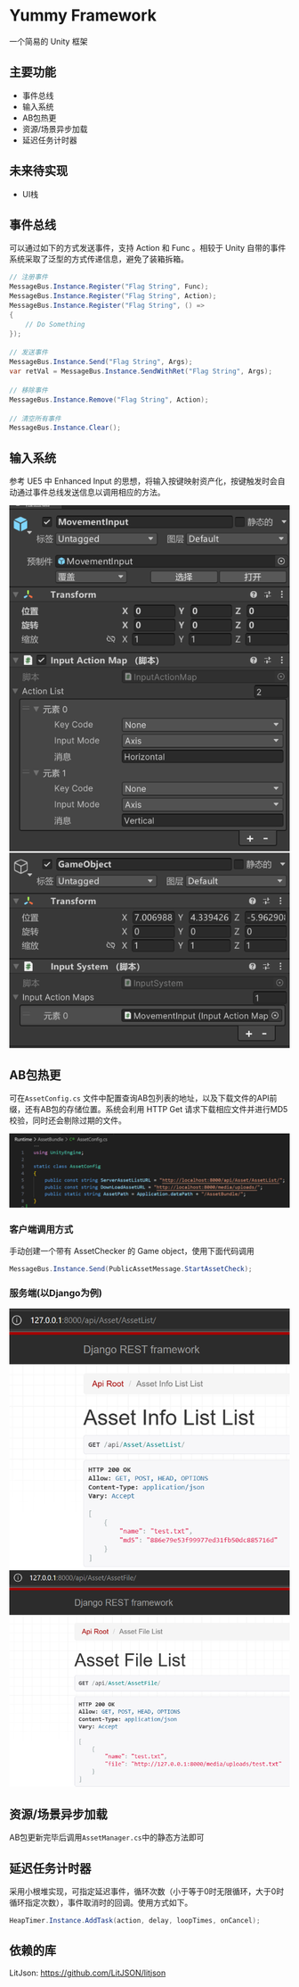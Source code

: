 # Yummy Framework
一个简易的 Unity 框架

## 主要功能
- 事件总线
- 输入系统
- AB包热更
- 资源/场景异步加载
- 延迟任务计时器
  
## 未来待实现
- UI栈

## 事件总线
可以通过如下的方式发送事件，支持 Action 和 Func 。相较于 Unity 自带的事件系统采取了泛型的方式传递信息，避免了装箱拆箱。

```c#
// 注册事件
MessageBus.Instance.Register("Flag String", Func);
MessageBus.Instance.Register("Flag String", Action);
MessageBus.Instance.Register("Flag String", () =>
{
    // Do Something
});

// 发送事件
MessageBus.Instance.Send("Flag String", Args);
var retVal = MessageBus.Instance.SendWithRet("Flag String", Args);

// 移除事件
MessageBus.Instance.Remove("Flag String", Action);

// 清空所有事件
MessageBus.Instance.Clear();
```

## 输入系统
参考 UE5 中 Enhanced Input 的思想，将输入按键映射资产化，按键触发时会自动通过事件总线发送信息以调用相应的方法。

![](2023-08-23-16-57-23.png)
![](2023-08-23-16-59-12.png)

## AB包热更
可在`AssetConfig.cs` 文件中配置查询AB包列表的地址，以及下载文件的API前缀，还有AB包的存储位置。系统会利用 HTTP Get 请求下载相应文件并进行MD5校验，同时还会剔除过期的文件。

![](2023-08-23-17-03-06.png)

### 客户端调用方式
手动创建一个带有 AssetChecker 的 Game object，使用下面代码调用
```c#
MessageBus.Instance.Send(PublicAssetMessage.StartAssetCheck);
```

### 服务端(以Django为例)
![](2023-08-23-17-06-19.png)
![](2023-08-23-17-06-37.png)

## 资源/场景异步加载
AB包更新完毕后调用`AssetManager.cs`中的静态方法即可

## 延迟任务计时器
采用小根堆实现，可指定延迟事件，循环次数（小于等于0时无限循环，大于0时循环指定次数），事件取消时的回调。使用方式如下。

```c#
HeapTimer.Instance.AddTask(action, delay, loopTimes, onCancel);
```

## 依赖的库
LitJson: https://github.com/LitJSON/litjson